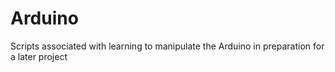 # Arduino
Scripts associated with learning to manipulate the Arduino in preparation for a later project
